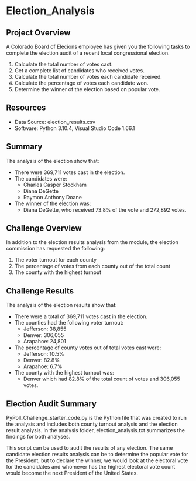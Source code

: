# Election_Analysis

## Project Overview
A Colorado Board of Elecions employee has given you the following tasks to complete the election audit of a recent local congressional election.

1. Calculate the total number of votes cast. 
2. Get a complete list of candidates who received votes.
3. Calculate the total number of votes each candidate received.
4. Calculate the percentage of votes each candidate won.
5. Determine the winner of the election based on popular vote.

## Resources
- Data Source: election_results.csv
- Software: Python 3.10.4, Visual Studio Code 1.66.1

## Summary
The analysis of the election show that:
- There were 369,711 votes cast in the election.
- The candidates were:
    - Charles Casper Stockham
    - Diana DeGette
    - Raymon Anthony Doane
- The winner of the election was:
    - Diana DeGette, who received 73.8% of the vote and 272,892 votes. 

## Challenge Overview
In addition to the election results analysis from the module, the election commission has requested the following:
1. The voter turnout for each county
2. The percentage of votes from each county out of the total count
3. The county with the highest turnout

## Challenge Results
The analysis of the election results show that:
- There were a total of 369,711 votes cast in the election.
- The counties had the following voter turnout:
  - Jefferson: 38,855
  - Denver: 306,055
  - Arapahoe: 24,801
- The percentage of county votes out of total votes cast were:
  - Jefferson: 10.5%
  - Denver: 82.8%
  - Arapahoe: 6.7%
- The county with the highest turnout was:
  - Denver which had 82.8% of the total count of votes and 306,055 votes.

## Election Audit Summary
PyPoll_Challenge_starter_code.py is the Python file that was created to run the analysis and includes both county turnout analysis and the election result analysis. In the analysis folder, election_analysis.txt summarizes the findings for both analyses.

This script can be used to audit the results of any election. The same candidate election results analysis can be to determine the popular vote for the President, but to declare the winner, we would look at the electoral vote for the candidates and whomever has the highest electoral vote count would become the next President of the United States.
